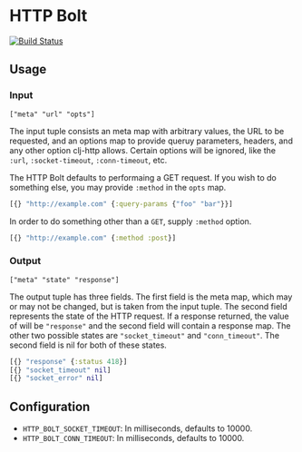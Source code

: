 # HTTP Bolt

[![Build Status](https://magnum.travis-ci.com/shareablee/http-bolt.svg?token=K6s6pdvGP253fz9WbBKT)](https://magnum.travis-ci.com/shareablee/http-bolt)

## Usage

### Input

```
["meta" "url" "opts"]
```

The input tuple consists an meta map with arbitrary values, the URL to
be requested, and an options map to provide queruy parameters,
headers, and any other option clj-http allows. Certain options will be
ignored, like the `:url`, `:socket-timeout`, `:conn-timeout`, etc.

The HTTP Bolt defaults to performaing a GET request. If you wish to do
something else, you may provide `:method` in the `opts` map.

```clojure
[{} "http://example.com" {:query-params {"foo" "bar"}}]
```

In order to do something other than a `GET`, supply `:method` option.

```clojure
[{} "http://example.com" {:method :post}]
```

### Output

```
["meta" "state" "response"]
```

The output tuple has three fields. The first field is the meta map,
which may or may not be changed, but is taken from the input
tuple. The second field represents the state of the HTTP request. If a
response returned, the value of will be `"response"` and the second
field will contain a response map. The other two possible states are
`"socket_timeout"` and `"conn_timeout"`. The second field is nil for
both of these states.

```clojure
[{} "response" {:status 418}]
[{} "socket_timeout" nil]
[{} "socket_error" nil]
```

## Configuration

* `HTTP_BOLT_SOCKET_TIMEOUT`: In milliseconds, defaults to 10000.
* `HTTP_BOLT_CONN_TIMEOUT`: In milliseconds, defaults to 10000.
